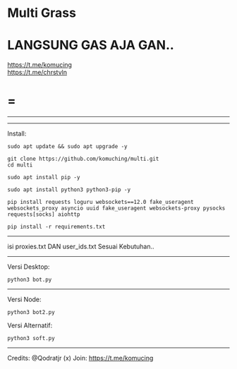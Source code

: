 **Multi Grass**
=  
LANGSUNG GAS AJA GAN..  
=
  
https://t.me/komucing  
https://t.me/chrstvln  
  
  
=
=

---------------------------------------------------------------------------------------
---------------------------------------------------------------------------------------
Install:
```
sudo apt update && sudo apt upgrade -y
```
```
git clone https://github.com/komuching/multi.git
cd multi
```

```
sudo apt install pip -y
```
```
sudo apt install python3 python3-pip -y
```  
```
pip install requests loguru websockets==12.0 fake_useragent websockets_proxy asyncio uuid fake_useragent websockets-proxy pysocks requests[socks] aiohttp

```

  
```
pip install -r requirements.txt
```
------------------   

isi proxies.txt DAN user_ids.txt Sesuai Kebutuhan..   

---------------------
Versi Desktop:
```
python3 bot.py
```
-------------------------
Versi Node:
```
python3 bot2.py
```
Versi Alternatif: 
```
python3 soft.py
```
-------------------------------------------------------------------------------------
Credits: @Qodratjr (x)
Join: https://t.me/komucing
